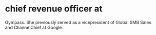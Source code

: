 # chief revenue oﬃcer at

Gympass. She previously served as a vicepresident of Global SMB Sales and ChannelChief at Google.